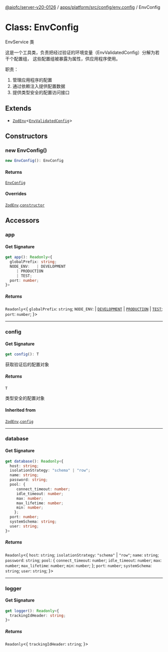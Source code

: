 [@aiofc/server-v20-0126](../../../../../../index.md) / [apps/platform/src/config/env.config](../index.md) / EnvConfig

# Class: EnvConfig

EnvService 类

这是一个工具类，负责把经过验证的环境变量（EnvValidatedConfig）分解为若干个配置组，
这些配置组被暴露为属性，供应用程序使用。

职责：
1. 管理应用程序的配置
2. 通过依赖注入提供配置数据
3. 提供类型安全的配置访问接口

## Extends

- [`ZodEnv`](../../../../../../packages/zod-env/src/lib/zod-env/classes/ZodEnv.md)\<[`EnvValidatedConfig`](../../env-schema/index.md#envvalidatedconfig)\>

## Constructors

### new EnvConfig()

```ts
new EnvConfig(): EnvConfig
```

#### Returns

[`EnvConfig`](EnvConfig.md)

#### Overrides

[`ZodEnv`](../../../../../../packages/zod-env/src/lib/zod-env/classes/ZodEnv.md).[`constructor`](../../../../../../packages/zod-env/src/lib/zod-env/classes/ZodEnv.md#constructors)

## Accessors

### app

#### Get Signature

```ts
get app(): Readonly<{
  globalPrefix: string;
  NODE_ENV:   | DEVELOPMENT
     | PRODUCTION
     | TEST;
  port: number;
}>
```

##### Returns

`Readonly`\<\{
  `globalPrefix`: `string`;
  `NODE_ENV`:   \| [`DEVELOPMENT`](../../../common/constants/app.constant/enumerations/Environment.md#development)
     \| [`PRODUCTION`](../../../common/constants/app.constant/enumerations/Environment.md#production)
     \| [`TEST`](../../../common/constants/app.constant/enumerations/Environment.md#test);
  `port`: `number`;
 \}\>

***

### config

#### Get Signature

```ts
get config(): T
```

获取验证后的配置对象

##### Returns

`T`

类型安全的配置对象

#### Inherited from

[`ZodEnv`](../../../../../../packages/zod-env/src/lib/zod-env/classes/ZodEnv.md).[`config`](../../../../../../packages/zod-env/src/lib/zod-env/classes/ZodEnv.md#config)

***

### database

#### Get Signature

```ts
get database(): Readonly<{
  host: string;
  isolationStrategy: "schema" | "row";
  name: string;
  password: string;
  pool: {
     connect_timeout: number;
     idle_timeout: number;
     max: number;
     max_lifetime: number;
     min: number;
    };
  port: number;
  systemSchema: string;
  user: string;
}>
```

##### Returns

`Readonly`\<\{
  `host`: `string`;
  `isolationStrategy`: `"schema"` \| `"row"`;
  `name`: `string`;
  `password`: `string`;
  `pool`: \{
     `connect_timeout`: `number`;
     `idle_timeout`: `number`;
     `max`: `number`;
     `max_lifetime`: `number`;
     `min`: `number`;
    \};
  `port`: `number`;
  `systemSchema`: `string`;
  `user`: `string`;
 \}\>

***

### logger

#### Get Signature

```ts
get logger(): Readonly<{
  trackingIdHeader: string;
}>
```

##### Returns

`Readonly`\<\{
  `trackingIdHeader`: `string`;
 \}\>
